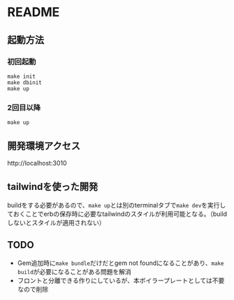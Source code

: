 # README

## 起動方法
### 初回起動
```
make init
make dbinit
make up
```

### 2回目以降
```
make up
```

## 開発環境アクセス
http://localhost:3010


## tailwindを使った開発
buildをする必要があるので、`make up`とは別のterminalタブで`make dev`を実行しておくことでerbの保存時に必要なtailwindのスタイルが利用可能となる。（buildしないとスタイルが適用されない）


## TODO
- Gem追加時に`make bundle`だけだとgem not foundになることがあり、`make build`が必要になることがある問題を解消
- フロントと分離できる作りにしているが、本ボイラープレートとしては不要なので削除
